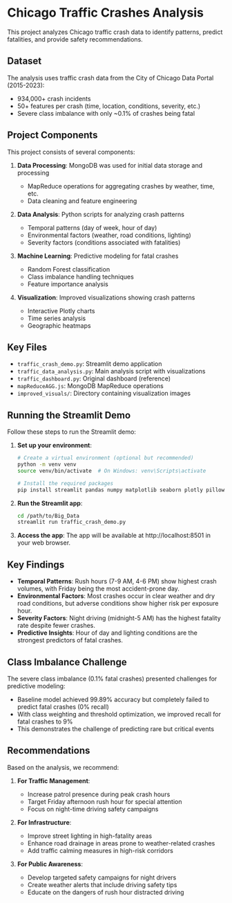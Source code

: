 # Chicago Traffic Crashes Analysis

This project analyzes Chicago traffic crash data to identify patterns, predict fatalities, and provide safety recommendations.

## Dataset

The analysis uses traffic crash data from the City of Chicago Data Portal (2015-2023):
- 934,000+ crash incidents
- 50+ features per crash (time, location, conditions, severity, etc.)
- Severe class imbalance with only ~0.1% of crashes being fatal

## Project Components

This project consists of several components:

1. **Data Processing**: MongoDB was used for initial data storage and processing
   - MapReduce operations for aggregating crashes by weather, time, etc.
   - Data cleaning and feature engineering

2. **Data Analysis**: Python scripts for analyzing crash patterns
   - Temporal patterns (day of week, hour of day)
   - Environmental factors (weather, road conditions, lighting)
   - Severity factors (conditions associated with fatalities)

3. **Machine Learning**: Predictive modeling for fatal crashes
   - Random Forest classification
   - Class imbalance handling techniques
   - Feature importance analysis

4. **Visualization**: Improved visualizations showing crash patterns
   - Interactive Plotly charts
   - Time series analysis
   - Geographic heatmaps

## Key Files

- `traffic_crash_demo.py`: Streamlit demo application
- `traffic_data_analysis.py`: Main analysis script with visualizations
- `traffic_dashboard.py`: Original dashboard (reference)
- `mapReduceAGG.js`: MongoDB MapReduce operations
- `improved_visuals/`: Directory containing visualization images

## Running the Streamlit Demo

Follow these steps to run the Streamlit demo:

1. **Set up your environment**:
   ```bash
   # Create a virtual environment (optional but recommended)
   python -m venv venv
   source venv/bin/activate  # On Windows: venv\Scripts\activate
   
   # Install the required packages
   pip install streamlit pandas numpy matplotlib seaborn plotly pillow
   ```

2. **Run the Streamlit app**:
   ```bash
   cd /path/to/Big_Data
   streamlit run traffic_crash_demo.py
   ```

3. **Access the app**:
   The app will be available at http://localhost:8501 in your web browser.

## Key Findings

- **Temporal Patterns**: Rush hours (7-9 AM, 4-6 PM) show highest crash volumes, with Friday being the most accident-prone day.
- **Environmental Factors**: Most crashes occur in clear weather and dry road conditions, but adverse conditions show higher risk per exposure hour.
- **Severity Factors**: Night driving (midnight-5 AM) has the highest fatality rate despite fewer crashes.
- **Predictive Insights**: Hour of day and lighting conditions are the strongest predictors of fatal crashes.

## Class Imbalance Challenge

The severe class imbalance (0.1% fatal crashes) presented challenges for predictive modeling:
- Baseline model achieved 99.89% accuracy but completely failed to predict fatal crashes (0% recall)
- With class weighting and threshold optimization, we improved recall for fatal crashes to 9%
- This demonstrates the challenge of predicting rare but critical events

## Recommendations

Based on the analysis, we recommend:

1. **For Traffic Management**:
   - Increase patrol presence during peak crash hours
   - Target Friday afternoon rush hour for special attention
   - Focus on night-time driving safety campaigns

2. **For Infrastructure**:
   - Improve street lighting in high-fatality areas
   - Enhance road drainage in areas prone to weather-related crashes
   - Add traffic calming measures in high-risk corridors

3. **For Public Awareness**:
   - Develop targeted safety campaigns for night drivers
   - Create weather alerts that include driving safety tips
   - Educate on the dangers of rush hour distracted driving 